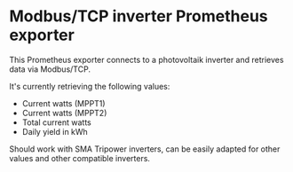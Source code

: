 # Modbus/TCP inverter Prometheus exporter

This Prometheus exporter connects to a photovoltaik inverter and retrieves data via Modbus/TCP.

It's currently retrieving the following values:

- Current watts (MPPT1)
- Current watts (MPPT2)
- Total current watts
- Daily yield in kWh

Should work with SMA Tripower inverters, can be easily adapted for other values and other compatible inverters.
